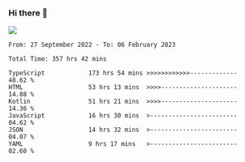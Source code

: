 ### Hi there 👋

<!--<a href="https://github.com/search?o=desc&q=author%3Abushiyi&s=committer-date&type=Commits">-->
<!--    <img align="center" height = "178" src="https://github-readme-stats.vercel.app/api?username=bushiyi&count_private=true&show_icons=true&theme=noctis_minimus&hide=contribs&include_all_commits=true" />-->
<!--</a>-->
<!--<a href="https://github.com/bushiyi?tab=repositories">-->
<!--    <img align="center" height = "178" src="https://github-readme-stats.vercel.app/api/top-langs/?username=bushiyi&count_private=true&theme=noctis_minimus" />-->
<!--</a>-->
 
<!-- [![Ashutosh's github activity graph](https://activity-graph.herokuapp.com/graph?username=bushiyi&theme=react&bg_color=1B2932&point=698B69&line=698B69)](https://github.com/ashutosh00710/github-readme-activity-graph)
 -->


![](https://raw.githubusercontent.com/bushiyi/bushiyi/master/assets/github-contribution-grid-snake.svg)

<!--START_SECTION:waka-->

```text
From: 27 September 2022 - To: 06 February 2023

Total Time: 357 hrs 42 mins

TypeScript            173 hrs 54 mins >>>>>>>>>>>>-------------   48.62 %
HTML                  53 hrs 13 mins  >>>>---------------------   14.88 %
Kotlin                51 hrs 21 mins  >>>>---------------------   14.36 %
JavaScript            16 hrs 30 mins  >------------------------   04.62 %
JSON                  14 hrs 32 mins  >------------------------   04.07 %
YAML                  9 hrs 17 mins   >------------------------   02.60 %
```

<!--END_SECTION:waka-->

